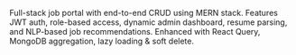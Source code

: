 Full-stack job portal with end-to-end CRUD using MERN stack. Features JWT auth, role-based access, dynamic admin dashboard, resume parsing, and NLP-based job recommendations. Enhanced with React Query, MongoDB aggregation, lazy loading & soft delete.
